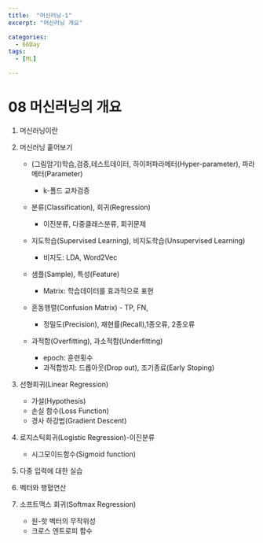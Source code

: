 ```yaml
---
title:  "머신러닝-1"
excerpt: "머신러닝 개요"

categories:
  - 66Day
tags:
  - [ML]

---
```


# 08 머신러닝의 개요

1. 머신러닝이란

2. 머신러닝 훝어보기
	- (그림암기)학습,검증,테스트데이터, 하이퍼파라메터(Hyper-parameter), 파라메터(Parameter)
		- k-폴드 교차검증
	- 분류(Classification), 회귀(Regression)
		- 이진분류, 다중클래스분류, 회귀문제
	- 지도학습(Supervised Learning), 비지도학습(Unsupervised Learning)
		- 비지도: LDA, Word2Vec
	- 샘플(Sample), 특성(Feature)
		- Matrix: 학습데이터를 효과적으로 표현
	- 혼동행렬(Confusion Matrix) - TP, FN, 
		- 정밀도(Precision), 재현률(Recall),1종오류, 2종오류
	
	- 과적합(Overfitting), 과소적합(Underfitting)
		- epoch: 훈련횟수
		- 과적합방지: 드롭아웃(Drop out), 조기종료(Early Stoping)
	
	
	
3. 선형회귀(Linear Regression)
	- 가설(Hypothesis)
	- 손실 함수(Loss Function)
	- 경사 하강법(Gradient Descent)

4. 로지스틱회귀(Logistic Regression)-이진분류
	- 시그모이드함수(Sigmoid function)
5. 다중 입력에 대한 실습

6. 벡터와 행혈연산

7. 소프트맥스 회귀(Softmax Regression)
	- 원-핫 벡터의 무작위성
	- 크로스 엔트로피 함수





